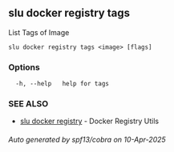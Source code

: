 ## slu docker registry tags

List Tags of Image

```
slu docker registry tags <image> [flags]
```

### Options

```
  -h, --help   help for tags
```

### SEE ALSO

* [slu docker registry](slu_docker_registry.md)	 - Docker Registry Utils

###### Auto generated by spf13/cobra on 10-Apr-2025
